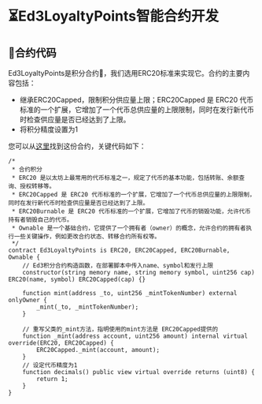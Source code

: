 # ⏳Ed3LoyaltyPoints智能合约开发

## 📒合约代码

Ed3LoyaltyPoints是积分合约🥰，我们选用ERC20标准来实现它。合约的主要内容包括：

- 继承ERC20Capped，限制积分供应量上限；ERC20Capped 是 ERC20 代币标准的一个扩展，它增加了一个代币总供应量的上限限制，同时在发行新代币时检查供应量是否已经达到了上限。
- 将积分精度设置为1

您可以从[这里](https://github.com/Ed3Academy/ed3-hardhat-template/blob/main/contracts/Ed3LoyaltyPoints.sol)找到这份合约，关键代码如下：

```solidity
/*
 * 合约积分
 * ERC20 是以太坊上最常用的代币标准之一，规定了代币的基本功能，包括转账、余额查询、授权转移等。
 * ERC20Capped 是 ERC20 代币标准的一个扩展，它增加了一个代币总供应量的上限限制，同时在发行新代币时检查供应量是否已经达到了上限。
 * ERC20Burnable 是 ERC20 代币标准的一个扩展，它增加了代币的销毁功能，允许代币持有者销毁自己的代币。
 * Ownable 是一个基础合约，它提供了一个拥有者（owner）的概念，允许合约的拥有者执行一些关键操作，例如更改合约状态、转移合约所有权等。
 */
contract Ed3LoyaltyPoints is ERC20, ERC20Capped, ERC20Burnable, Ownable {
    // Ed3积分合约构造函数，在部署脚本中传入name、symbol和发行上限
    constructor(string memory name, string memory symbol, uint256 cap) ERC20(name, symbol) ERC20Capped(cap) {}

    function mint(address _to, uint256 _mintTokenNumber) external onlyOwner {
        _mint(_to, _mintTokenNumber);
    }

    // 重写父类的_mint方法，指明使用的mint方法是 ERC20Capped提供的
    function _mint(address account, uint256 amount) internal virtual override(ERC20, ERC20Capped) {
        ERC20Capped._mint(account, amount);
    }
    // 设定代币精度为1
    function decimals() public view virtual override returns (uint8) {
        return 1;
    }
}

```

